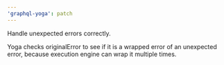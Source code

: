 ```yaml
---
'graphql-yoga': patch
---
```


Handle unexpected errors correctly.

Yoga checks originalError to see if it is a wrapped error of an unexpected error, because execution engine can wrap it multiple times.